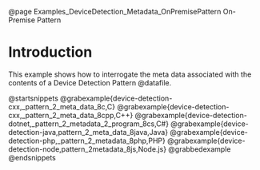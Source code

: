 @page Examples_DeviceDetection_Metadata_OnPremisePattern On-Premise Pattern

# Introduction

This example shows how to interrogate the meta data associated with the contents of a Device Detection Pattern @datafile.

@startsnippets
@grabexample{device-detection-cxx,_pattern_2_meta_data_8c,C}
@grabexample{device-detection-cxx,_pattern_2_meta_data_8cpp,C++}
@grabexample{device-detection-dotnet,_pattern_2_metadata_2_program_8cs,C#}
@grabexample{device-detection-java,pattern_2_meta_data_8java,Java}
@grabexample{device-detection-php,_pattern_2_metadata_8php,PHP}
@grabexample{device-detection-node,pattern_2metadata_8js,Node.js}
@grabbedexample
@endsnippets
